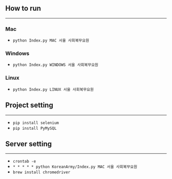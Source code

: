 ## How to run
--------------------
### Mac
- `python Index.py MAC 서울 사회복무요원`

### Windows
- `python Index.py WINDOWS 서울 사회복무요원`

### Linux
- `python Index.py LINUX 서울 사회복무요원`

## Project setting
--------------------
- `pip install selenium`
- `pip install PyMySQL`

## Server setting
--------------------
- `crontab -e`
- `* * * * * python KoreanArmy/Index.py MAC 서울 사회복무요원`
- `brew install chromedriver`